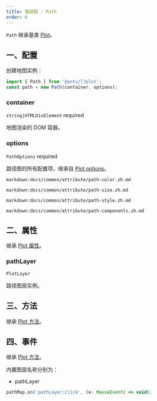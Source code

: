 ```yaml
---
title: 路径图 - Path
order: 6
---
```


`Path` 继承基类 [Plot](/zh/docs/api/plot-api)。

## 一、配置

创建地图实例：

```ts
import { Path } from '@antv/l7plot';
const path = new Path(container, options);
```

### container

`string|HTMLDivElement` required

地图渲染的 DOM 容器。

### options

`PathOptions` required

路径图的所有配置项，继承自 [Plot options](/zh/docs/api/plot-api#options)。

`markdown:docs/common/attribute/path-color.zh.md`

`markdown:docs/common/attribute/path-size.zh.md`

`markdown:docs/common/attribute/path-style.zh.md`

`markdown:docs/common/attribute/path-components.zh.md`

## 二、属性

继承 [Plot 属性](/zh/docs/api/plot-api#二、属性)。

### pathLayer

`PlotLayer`

路径图层实例。

## 三、方法

继承 [Plot 方法](/zh/docs/api/plot-api#三、方法)。

## 四、事件

继承 [Plot 方法](/zh/docs/api/plot-api#四、事件)。

内置图层名称分别为：

- pathLayer

```js
pathMap.on('pathLayer:click', (e: MouseEvent) => void);
```
